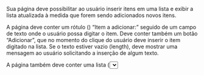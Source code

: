 Sua página deve possibilitar ao usuário inserir itens em uma lista e exibir a lista atualizada à medida que forem sendo adicionados novos itens.

A página deve conter um rótulo (<label>) “Item a adicionar:” seguido de um campo de texto onde o usuário possa digitar o item. Deve conter também um botão “Adicionar”, que no momento do clique do usuário deve inserir o item digitado na lista. Se o texto estiver vazio (length), deve mostrar uma mensagem ao usuário solicitando a inserção de algum texto.

A página também deve conter uma lista (<select>), que exibirá os itens adicionados pelo usuário.